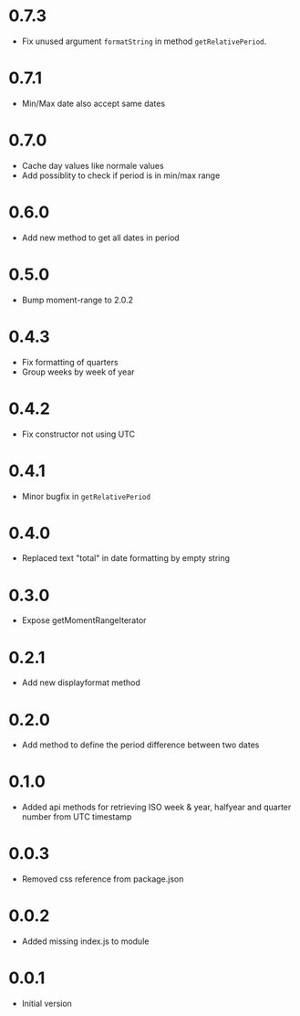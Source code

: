 # 0.7.3

- Fix unused argument `formatString` in method `getRelativePeriod`.

# 0.7.1
- Min/Max date also accept same dates

# 0.7.0
- Cache day values like normale values
- Add possiblity to check if period is in min/max range

# 0.6.0
- Add new method to get all dates in period

# 0.5.0

- Bump moment-range to 2.0.2

# 0.4.3

- Fix formatting of quarters
- Group weeks by week of year

# 0.4.2

- Fix constructor not using UTC

# 0.4.1

- Minor bugfix in `getRelativePeriod`

# 0.4.0

- Replaced text "total" in date formatting by empty string

# 0.3.0

- Expose getMomentRangeIterator

# 0.2.1

- Add new displayformat method

# 0.2.0

- Add method to define the period difference  between two dates

# 0.1.0

- Added api methods for retrieving ISO week & year, halfyear and quarter number from UTC timestamp

# 0.0.3

- Removed css reference from package.json

# 0.0.2

- Added missing index.js to module

# 0.0.1

- Initial version
